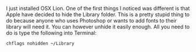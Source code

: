 <!--%

Title: Unhide Your Library Folder in OSX Lion
Author: Abban Dunne
Category: Notebook
Status: Published
Date: 20th July 2011

%-->

I just installed OSX Lion. One of the first things I noticed was different is that Apple have decided to hide the Library folder. This is a pretty stupid thing to do because anyone who uses Photoshop or wants to add fonts to their library will need it. You can however unhide it easily enough. All you need to do is type the following into Terminal:

<p class="noindent"><code>chflags nohidden ~/Library</code></p>